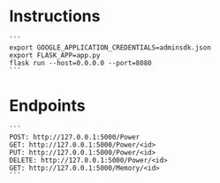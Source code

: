 # Instructions
    ```
    export GOOGLE_APPLICATION_CREDENTIALS=adminsdk.json
    export FLASK_APP=app.py
    flask run --host=0.0.0.0 --port=8080
    ```


# Endpoints
    ```
    POST: http://127.0.0.1:5000/Power
    GET: http://127.0.0.1:5000/Power/<id>
    PUT: http://127.0.0.1:5000/Power/<id>
    DELETE: http://127.0.0.1:5000/Power/<id>
    GET: http://127.0.0.1:5000/Memory/<id>
    ``` 